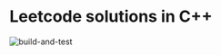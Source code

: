 # Leetcode solutions in C++

![build-and-test](https://github.com/litzh/leetcode-cpp/actions/workflows/build-and-test.yml/badge.svg)
